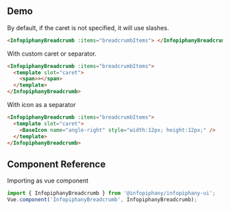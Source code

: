 ## Demo

By default, if the caret is not specified, it will use slashes.

```html
<InfopiphanyBreadcrumb :items="breadcrumbItems"> </InfopiphanyBreadcrumb>
```

With custom caret or separator.

```html
<InfopiphanyBreadcrumb :items="breadcrumbItems">
  <template slot="caret">
    <span>></span>
  </template>
</InfopiphanyBreadcrumb>
```

With icon as a separator

```html
<InfopiphanyBreadcrumb :items="breadcrumbItems">
  <template slot="caret">
    <BaseIcon name="angle-right" style="width:12px; height:12px;" />
  </template>
</InfopiphanyBreadcrumb>
```

## Component Reference

Importing as vue component

```js
import { InfopiphanyBreadcrumb } from '@infopiphany/infopiphany-ui';
Vue.component('InfopiphanyBreadcrumb', InfopiphanyBreadcrumb);
```
